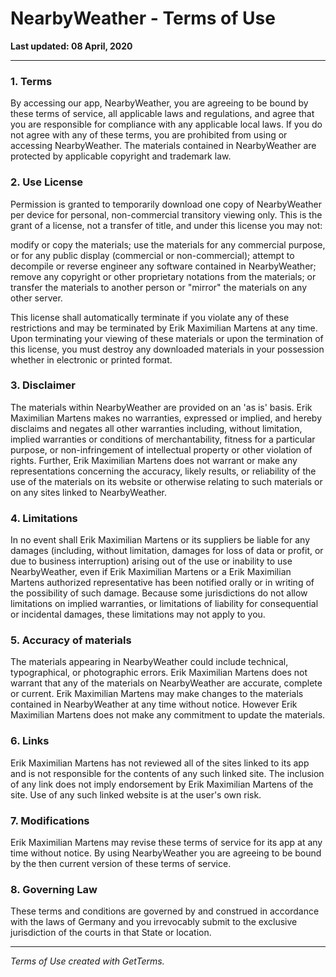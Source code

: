 # NearbyWeather - Terms of Use

__Last updated: 08 April, 2020__

---

### 1. Terms

By accessing our app, NearbyWeather, you are agreeing to be bound by these terms of service, all applicable laws and regulations, and agree that you are responsible for compliance with any applicable local laws. If you do not agree with any of these terms, you are prohibited from using or accessing NearbyWeather. The materials contained in NearbyWeather are protected by applicable copyright and trademark law.

### 2. Use License


Permission is granted to temporarily download one copy of NearbyWeather per device for personal, non-commercial transitory viewing only. This is the grant of a license, not a transfer of title, and under this license you may not:

modify or copy the materials;
use the materials for any commercial purpose, or for any public display (commercial or non-commercial);
attempt to decompile or reverse engineer any software contained in NearbyWeather;
remove any copyright or other proprietary notations from the materials; or
transfer the materials to another person or "mirror" the materials on any other server.


This license shall automatically terminate if you violate any of these restrictions and may be terminated by Erik Maximilian Martens at any time. Upon terminating your viewing of these materials or upon the termination of this license, you must destroy any downloaded materials in your possession whether in electronic or printed format.

### 3. Disclaimer

The materials within NearbyWeather are provided on an 'as is' basis. Erik Maximilian Martens makes no warranties, expressed or implied, and hereby disclaims and negates all other warranties including, without limitation, implied warranties or conditions of merchantability, fitness for a particular purpose, or non-infringement of intellectual property or other violation of rights.
Further, Erik Maximilian Martens does not warrant or make any representations concerning the accuracy, likely results, or reliability of the use of the materials on its website or otherwise relating to such materials or on any sites linked to NearbyWeather.

### 4. Limitations

In no event shall Erik Maximilian Martens or its suppliers be liable for any damages (including, without limitation, damages for loss of data or profit, or due to business interruption) arising out of the use or inability to use NearbyWeather, even if Erik Maximilian Martens or a Erik Maximilian Martens authorized representative has been notified orally or in writing of the possibility of such damage. Because some jurisdictions do not allow limitations on implied warranties, or limitations of liability for consequential or incidental damages, these limitations may not apply to you.

### 5. Accuracy of materials

The materials appearing in NearbyWeather could include technical, typographical, or photographic errors. Erik Maximilian Martens does not warrant that any of the materials on NearbyWeather are accurate, complete or current. Erik Maximilian Martens may make changes to the materials contained in NearbyWeather at any time without notice. However Erik Maximilian Martens does not make any commitment to update the materials.

### 6. Links

Erik Maximilian Martens has not reviewed all of the sites linked to its app and is not responsible for the contents of any such linked site. The inclusion of any link does not imply endorsement by Erik Maximilian Martens of the site. Use of any such linked website is at the user's own risk.

### 7. Modifications

Erik Maximilian Martens may revise these terms of service for its app at any time without notice. By using NearbyWeather you are agreeing to be bound by the then current version of these terms of service.

### 8. Governing Law

These terms and conditions are governed by and construed in accordance with the laws of Germany and you irrevocably submit to the exclusive jurisdiction of the courts in that State or location.

---

_Terms of Use created with GetTerms._
